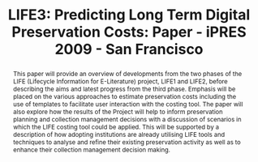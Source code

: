 ---
abstract: This paper will provide an overview of developments from the two phases
  of the LIFE (Lifecycle Information for E-Literature) project, LIFE1 and LIFE2, before
  describing the aims and latest progress from the third phase. Emphasis will be placed
  on the various approaches to estimate preservation costs including the use of templates
  to facilitate user interaction with the costing tool. The paper will also explore
  how the results of the Project will help to inform preservation planning and collection
  management decisions with a discussion of scenarios in which the LIFE costing tool
  could be applied. This will be supported by a description of how adopting institutions
  are already utilising LIFE tools and techniques to analyse and refine their existing
  preservation activity as well as to enhance their collection management decision
  making.
creators:
- Hole, Brian
- Wheatley, Paul
date: null
document_url: https://services.phaidra.univie.ac.at/api/object/o:294022/download
grand_parent: iPRES
institutions: []
keywords:
- san francisco
landing_page_url: https://phaidra.univie.ac.at/o:294022
language: eng
layout: publication
license: CC BY-SA 3.0 AT
notes_url: null
parent: iPRES 2009
presentation_url: null
size: 886979
source_name: iPRES
title: 'LIFE3: Predicting Long Term Digital Preservation Costs: Paper - iPRES 2009
  - San Francisco'
type: paper
year: 2009
---